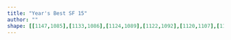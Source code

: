 ```yaml
---
title: "Year's Best SF 15"
author: ""
shape: [[1147,1085],[1133,1086],[1124,1089],[1122,1092],[1120,1107],[1120,1138],[1118,1158],[1119,1170],[1117,1200],[1118,1226],[1120,1233],[1118,1256],[1120,1269],[1120,1301],[1118,1316],[1119,1335],[1117,1370],[1117,1418],[1119,1432],[1116,1469],[1119,1518],[1117,1647],[1119,1660],[1118,1684],[1120,1760],[1122,1763],[1129,1766],[1155,1768],[1245,1767],[1250,1766],[1254,1762],[1252,1740],[1252,1698],[1254,1677],[1254,1578],[1257,1516],[1257,1289],[1259,1255],[1258,1191],[1261,1109],[1258,1093],[1256,1090],[1252,1088],[1242,1086],[1194,1085]]
---
```

